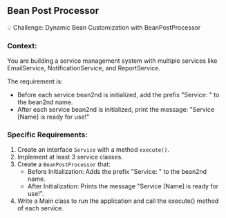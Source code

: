 #

## Bean Post Processor

💡 Challenge: Dynamic Bean Customization with BeanPostProcessor

### Context:

You are building a service management system with multiple services like EmailService, NotificationService, and
ReportService.

The requirement is:

* Before each service bean2nd is initialized, add the prefix "Service: " to the bean2nd name.
* After each service bean2nd is initialized, print the message: "Service [Name] is ready for use!"

### Specific Requirements:

1. Create an interface `Service` with a method `execute()`.
2. Implement at least 3 service classes.
3. Create a `BeanPostProcessor` that:
   * Before Initialization: Adds the prefix "Service: " to the bean2nd name. 
   * After Initialization: Prints the message "Service [Name] is ready for use!".
4. Write a Main class to run the application and call the execute() method of each service.